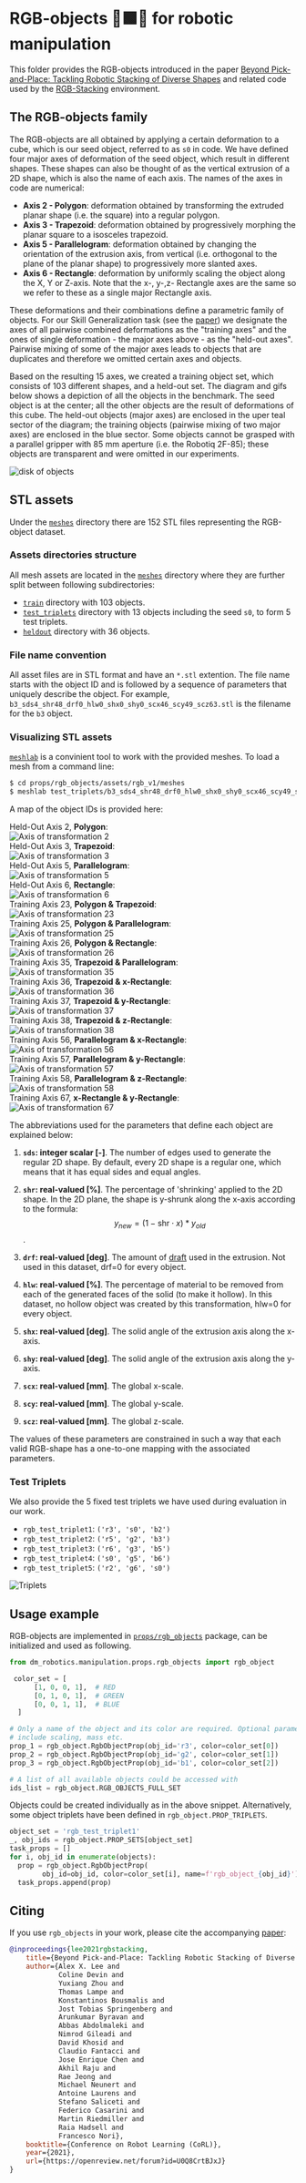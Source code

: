 # RGB-objects &#128721;&#129001;&#128311; for robotic manipulation

This folder provides the RGB-objects introduced in the paper
[Beyond Pick-and-Place: Tackling Robotic Stacking of Diverse Shapes][pick_and_place_paper]
and related code used by the [RGB-Stacking][rgb_stacking] environment.


## The RGB-objects family
The RGB-objects are all obtained by applying a certain deformation to a cube,
which is our seed object, referred to as `s0` in code.
We have defined four major axes of deformation of the seed object, which result
in different shapes. These shapes can also be thought of as the vertical
extrusion of a 2D shape, which is also the name of each axis. The names of the
axes in code are numerical:

- **Axis 2 - Polygon**: deformation obtained by transforming the
  extruded planar shape (i.e. the square) into a regular polygon.
- **Axis 3 - Trapezoid**: deformation obtained by progressively
  morphing the planar square to a isosceles trapezoid.
- **Axis 5 - Parallelogram**: deformation obtained by changing the
  orientation of the extrusion axis, from vertical (i.e. orthogonal to the plane
  of the planar shape) to progressively more slanted axes.
- **Axis 6 - Rectangle**: deformation by uniformly
  scaling the object along the X, Y or Z-axis. Note that the x-, y-,z- Rectangle axes are the same so we refer to these as a single major Rectangle axis.


These deformations and their combinations define a parametric family of objects.
For our Skill Generalization task (see the  [paper][pick_and_place_paper])
we designate the axes of all pairwise combined deformations as the
"training axes" and the ones of single deformation - the major axes above - as
the "held-out axes". Pairwise mixing of some of the major axes leads to
objects that are duplicates and therefore we omitted certain axes and objects.

Based on the resulting 15 axes, we created a training object set, which consists of 103
different shapes, and a held-out set. The diagram and gifs below shows a depiction of
all the objects in the benchmark. The seed object is at the center; all the other
objects are the result of deformations of this cube. The held-out objects
(major axes) are enclosed in the uper teal sector of the diagram; the training objects (pairwise
mixing of two major axes) are enclosed in the blue sector. Some objects cannot
be grasped with a parallel gripper with 85 mm aperture (i.e. the Robotiq 2F-85);
these objects are transparent and were omitted in our experiments.

![disk of objects][object_disk]


## STL assets

<section class="zippy open">

Under the [`meshes`][meshes_dir] directory there are 152 STL files representing
the RGB-object dataset.

### Assets directories structure
All mesh assets are located in the [`meshes`][meshes_dir] directory where they
are further split between following subdirectories:

- [`train`][meshes_train_dir] directory with 103 objects.
- [`test_triplets`][meshes_test_dir] directory with 13 objects including the
  seed `s0`, to form 5 test triplets.
- [`heldout`][meshes_heldout_dir] directory with 36 objects.

### File name convention
All asset files are in STL format and have an `*.stl` extention. The
file name starts with the object ID and is followed by a sequence of
parameters that uniquely describe the object.
For example, `b3_sds4_shr48_drf0_hlw0_shx0_shy0_scx46_scy49_scz63.stl` is the
filename for the `b3` object.

### Visualizing STL assets
[`meshlab`][meshlab] is a convinient tool to work with the provided meshes. To
load a mesh from a command line:

```bash
$ cd props/rgb_objects/assets/rgb_v1/meshes
$ meshlab test_triplets/b3_sds4_shr48_drf0_hlw0_shx0_shy0_scx46_scy49_scz63.stl
```

</section>


<section class="zippy close">

A map of the object IDs is provided here:

Held-Out Axis 2, **Polygon**: \
![Axis of transformation 2][axis2] \
Held-Out Axis 3, **Trapezoid**: \
![Axis of transformation 3][axis3] \
Held-Out Axis 5, **Parallelogram**: \
![Axis of transformation 5][axis5] \
Held-Out Axis 6, **Rectangle**: \
![Axis of transformation 6][axis6] \
Training Axis 23, **Polygon & Trapezoid**: \
![Axis of transformation 23][axis23] \
Training Axis 25, **Polygon & Parallelogram**: \
![Axis of transformation 25][axis25] \
Training Axis 26, **Polygon & Rectangle**: \
![Axis of transformation 26][axis26] \
Training Axis 35, **Trapezoid & Parallelogram**: \
![Axis of transformation 35][axis35] \
Training Axis 36, **Trapezoid & x-Rectangle**: \
![Axis of transformation 36][axis36] \
Training Axis 37, **Trapezoid & y-Rectangle**: \
![Axis of transformation 37][axis37] \
Training Axis 38, **Trapezoid & z-Rectangle**: \
![Axis of transformation 38][axis38] \
Training Axis 56, **Parallelogram & x-Rectangle**: \
![Axis of transformation 56][axis56] \
Training Axis 57, **Parallelogram & y-Rectangle**: \
![Axis of transformation 57][axis57] \
Training Axis 58, **Parallelogram & z-Rectangle**: \
![Axis of transformation 58][axis58] \
Training Axis 67, **x-Rectangle & y-Rectangle**: \
![Axis of transformation 67][axis67]

</section>

<section class="zippy open">

The abbreviations used for the parameters that define each object are explained
  below:

1.  **`sds`: integer scalar [-]**. The number of edges used to
  generate the regular 2D shape. By default, every 2D shape is a regular one,
  which means that it has equal sides and equal angles.

2.  **`shr`: real-valued [%]**. The percentage of 'shrinking' applied to the 2D
    shape. In the 2D plane, the shape is y-shrunk along the x-axis according to
    the formula: $$ y_{new} = (1 - \mbox{shr} \cdot x)*y_{old} $$.

3.  **`drf`: real-valued [deg]**. The amount of
    [draft](https://en.wikipedia.org/wiki/Draft_\(engineering\)) used in the
    extrusion. Not used in this dataset, drf=0 for every object.

4.  **`hlw`: real-valued [%]**. The percentage of material to be removed from
    each of the generated faces of the solid (to make it hollow). In this dataset,
    no hollow object was created by this transformation, hlw=0 for every object.

5.  **`shx`: real-valued [deg]**. The solid angle of the extrusion axis along
    the x-axis.

6.  **`shy`: real-valued [deg]**. The solid angle of the extrusion axis along
    the y-axis.

7.  **`scx`: real-valued [mm]**. The global x-scale.

8.  **`scy`: real-valued [mm]**. The global y-scale.

9.  **`scz`: real-valued [mm]**. The global z-scale.

The values of these parameters are constrained in such a way that each valid
RGB-shape has a one-to-one mapping with the associated parameters.

</section>


### Test Triplets

<section class="zippy close">

We also provide the 5 fixed test triplets we have used during evaluation in our
  work.

- `rgb_test_triplet1`: `('r3', 's0', 'b2')`
- `rgb_test_triplet2`: `('r5', 'g2', 'b3')`
- `rgb_test_triplet3`: `('r6', 'g3', 'b5')`
- `rgb_test_triplet4`: `('s0', 'g5', 'b6')`
- `rgb_test_triplet5`: `('r2', 'g6', 's0')`

![Triplets][test_triplets]

</section>


## Usage example

<section class="zippy open">

RGB-objects are implemented in [`props/rgb_objects`][rgb_object_package] package,
  can be initialized and used as following.


```python
from dm_robotics.manipulation.props.rgb_objects import rgb_object

 color_set = [
      [1, 0, 0, 1],  # RED
      [0, 1, 0, 1],  # GREEN
      [0, 0, 1, 1],  # BLUE
  ]

# Only a name of the object and its color are required. Optional parameters
# include scaling, mass etc.
prop_1 = rgb_object.RgbObjectProp(obj_id='r3', color=color_set[0])
prop_2 = rgb_object.RgbObjectProp(obj_id='g2', color=color_set[1])
prop_3 = rgb_object.RgbObjectProp(obj_id='b1', color=color_set[2])

# A list of all available objects could be accessed with
ids_list = rgb_object.RGB_OBJECTS_FULL_SET

```

Objects could be created individually as in the above snippet. Alternatively,
some object triplets have been defined in `rgb_object.PROP_TRIPLETS`.

```python
object_set = 'rgb_test_triplet1'
_, obj_ids = rgb_object.PROP_SETS[object_set]
task_props = []
for i, obj_id in enumerate(objects):
  prop = rgb_object.RgbObjectProp(
        obj_id=obj_id, color=color_set[i], name=f'rgb_object_{obj_id}')
  task_props.append(prop)
```

</section>

## Citing

<section class="zippy open">

If you use `rgb_objects` in your work, please cite the accompanying [paper][pick_and_place_paper]:

```bibtex
@inproceedings{lee2021rgbstacking,
    title={Beyond Pick-and-Place: Tackling Robotic Stacking of Diverse Shapes},
    author={Alex X. Lee and
            Coline Devin and
            Yuxiang Zhou and
            Thomas Lampe and
            Konstantinos Bousmalis and
            Jost Tobias Springenberg and
            Arunkumar Byravan and
            Abbas Abdolmaleki and
            Nimrod Gileadi and
            David Khosid and
            Claudio Fantacci and
            Jose Enrique Chen and
            Akhil Raju and
            Rae Jeong and
            Michael Neunert and
            Antoine Laurens and
            Stefano Saliceti and
            Federico Casarini and
            Martin Riedmiller and
            Raia Hadsell and
            Francesco Nori},
    booktitle={Conference on Robot Learning (CoRL)},
    year={2021},
    url={https://openreview.net/forum?id=U0Q8CrtBJxJ}
}
```

</section>


<!-- Hyperlinks  -->
[pick_and_place_paper]: http://arxiv.org/abs/2110.06192
[rgb_object_package]: https://github.com/deepmind/dm_robotics/tree/main/py/manipulation/props/rgb_objects
[rgb_stacking]: https://github.com/deepmind/rgb_stacking/tree/main/README.md
[meshes_dir]: https://github.com/deepmind/dm_robotics/tree/main/py/manipulation/props/rgb_objects/assets/rgb_v1/meshes
[meshes_heldout_dir]: https://github.com/deepmind/dm_robotics/tree/main/py/manipulation/props/rgb_objects/assets/rgb_v1/meshes/heldout
[meshes_test_dir]: https://github.com/deepmind/dm_robotics/tree/main/py/manipulation/props/rgb_objects/assets/rgb_v1/meshes/test_triplets
[meshes_train_dir]: https://github.com/deepmind/dm_robotics/tree/main/py/manipulation/props/rgb_objects/assets/rgb_v1/meshes/train
[object_disk]: https://github.com/deepmind/dm_robotics/blob/main/py/manipulation/props/rgb_objects/doc/images/rgb_objects_disk.png?raw=true
[rgb_benchmark]: https://github.com/deepmind/dm_robotics/blob/main/py/manipulation/props/rgb_objects/doc/images/rgb_benchmark.png?raw=true
[test_triplets]: https://github.com/deepmind/dm_robotics/blob/main/py/manipulation/props/rgb_objects/doc/images/tile_triplets.gif?raw=true
[axis2]: https://github.com/deepmind/dm_robotics/blob/main/py/manipulation/props/rgb_objects/doc/images/tile_axis2.gif?raw=true
[axis3]: https://github.com/deepmind/dm_robotics/blob/main/py/manipulation/props/rgb_objects/doc/images/tile_axis3.gif?raw=true
[axis5]: https://github.com/deepmind/dm_robotics/blob/main/py/manipulation/props/rgb_objects/doc/images/tile_axis5.gif?raw=true
[axis6]: https://github.com/deepmind/dm_robotics/blob/main/py/manipulation/props/rgb_objects/doc/images/tile_axis6.gif?raw=true
[axis23]: https://github.com/deepmind/dm_robotics/blob/main/py/manipulation/props/rgb_objects/doc/images/tile_axis23.gif?raw=true
[axis25]: https://github.com/deepmind/dm_robotics/blob/main/py/manipulation/props/rgb_objects/doc/images/tile_axis25.gif?raw=true
[axis26]: https://github.com/deepmind/dm_robotics/blob/main/py/manipulation/props/rgb_objects/doc/images/tile_axis26.gif?raw=true
[axis35]: https://github.com/deepmind/dm_robotics/blob/main/py/manipulation/props/rgb_objects/doc/images/tile_axis35.gif?raw=true
[axis36]: https://github.com/deepmind/dm_robotics/blob/main/py/manipulation/props/rgb_objects/doc/images/tile_axis36.gif?raw=true
[axis37]: https://github.com/deepmind/dm_robotics/blob/main/py/manipulation/props/rgb_objects/doc/images/tile_axis37.gif?raw=true
[axis38]: https://github.com/deepmind/dm_robotics/blob/main/py/manipulation/props/rgb_objects/doc/images/tile_axis38.gif?raw=true
[axis56]: https://github.com/deepmind/dm_robotics/blob/main/py/manipulation/props/rgb_objects/doc/images/tile_axis56.gif?raw=true
[axis57]: https://github.com/deepmind/dm_robotics/blob/main/py/manipulation/props/rgb_objects/doc/images/tile_axis57.gif?raw=true
[axis58]: https://github.com/deepmind/dm_robotics/blob/main/py/manipulation/props/rgb_objects/doc/images/tile_axis58.gif?raw=true
[axis67]: https://github.com/deepmind/dm_robotics/blob/main/py/manipulation/props/rgb_objects/doc/images/tile_axis67.gif?raw=true
[OnShapeAPI]: https://onshape-public.github.io/docs/
[meshlab]: https://www.meshlab.net
[STL format]: https://en.wikipedia.org/wiki/STL_(file_format)

